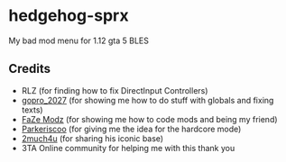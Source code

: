 # hedgehog-sprx
My bad mod menu for 1.12 gta 5 BLES

## Credits
- RLZ (for finding how to fix DirectInput Controllers)
- [gopro_2027](https://github.com/gopro_2027) (for showing me how to do stuff with globals and fixing texts)
- [FaZe Modz](https://github.com/TheRealFazeModz) (for showing me how to code mods and being my friend)
- [Parkeriscoo](https://github.com/Parkeriscoo) (for giving me the idea for the hardcore mode)
- [2much4u](https://github.com/2much4u) (for sharing his iconic base)
- 3TA Online community for helping me with this thank you
